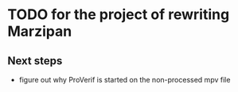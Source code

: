 # TODO for the project of rewriting Marzipan

## Next steps

* figure out why ProVerif is started on the non-processed mpv file
